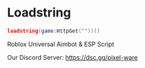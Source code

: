 # Loadstring

```lua
loadstring(game:HttpGet(""))()
```

Roblox Universal Aimbot & ESP Script

Our Discord Server: https://dsc.gg/pixel-ware
